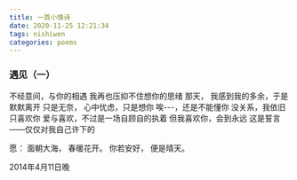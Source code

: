 ```yaml
---
title: 一首小情诗
date: 2020-11-25 12:21:34
tags: nishiwen
categories: poems
---
```

### 遇见（一）
不经意间，与你的相遇
我再也压抑不住想你的思绪<!--more-->
那天，
我感到我的多余，于是默默离开
只是无奈，
心中忧虑，只是想你
唉---，还是不能懂你
没关系，我依旧只喜欢你
爱与喜欢，不过是一场自顾自的执着
但我喜欢你，会到永远
这是誓言——仅仅对我自己许下的

愿：
面朝大海，
春暖花开。
你若安好，
便是晴天。

2014年4月11日晚
